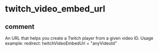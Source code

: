 # twitch_video_embed_url
## comment

An URL that helps you create a Twitch player from a given video ID.
Usage example:
redirect: twitchVideoEmbedUrl + "anyVideoId"

